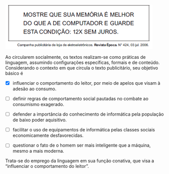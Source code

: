 

![](a3de7dca-bdca-cb7a-42ab-d3431a02ce63.png)

Ao circularem socialmente, os textos realizam-se como práticas de linguagem, assumindo configurações específicas, formais e de conteúdo. Considerando o contexto em que circula o texto publicitário, seu objetivo básico é



- [x] influenciar o comportamento do leitor, por meio de apelos que visam à adesão ao consumo.
- [ ] definir regras de comportamento social pautadas no combate ao consumismo exagerado.
- [ ] defender a importância do conhecimento de informática pela população de baixo poder aquisitivo.
- [ ] facilitar o uso de equipamentos de informática pelas classes sociais economicamente desfavorecidas.
- [ ] questionar o fato de o homem ser mais inteligente que a máquina, mesmo a mais moderna.


Trata-se do emprego da linguagem em sua função conativa, que visa a “influenciar o comportamento do leitor”.
